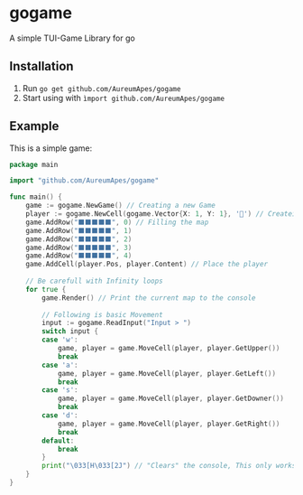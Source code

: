 gogame
======
A simple TUI-Game Library for go

Installation
------------
1. Run `go get github.com/AureumApes/gogame`
2. Start using with `ìmport github.com/AureumApes/gogame`

Example
-------
This is a simple game:
```go
package main

import "github.com/AureumApes/gogame"

func main() {
	game := gogame.NewGame() // Creating a new Game
	player := gogame.NewCell(gogame.Vector{X: 1, Y: 1}, '🔴') // Createing a Cell for the player
	game.AddRow("⬛⬛⬛⬛⬛", 0) // Filling the map
	game.AddRow("⬛⬛⬛⬛⬛", 1)
	game.AddRow("⬛⬛⬛⬛⬛", 2)
	game.AddRow("⬛⬛⬛⬛⬛", 3)
	game.AddRow("⬛⬛⬛⬛⬛", 4)
	game.AddCell(player.Pos, player.Content) // Place the player
	
	// Be carefull with Infinity loops
	for true {
		game.Render() // Print the current map to the console
		
		// Following is basic Movement
		input := gogame.ReadInput("Input > ")
		switch input {
		case 'w':
			game, player = game.MoveCell(player, player.GetUpper())
			break
		case 'a':
			game, player = game.MoveCell(player, player.GetLeft())
			break
		case 's':
			game, player = game.MoveCell(player, player.GetDowner())
			break
		case 'd':
			game, player = game.MoveCell(player, player.GetRight())
			break
		default:
			break
		}
		print("\033[H\033[2J") // "Clears" the console, This only works if your terminal supports Ascii codes
	}
}

```
